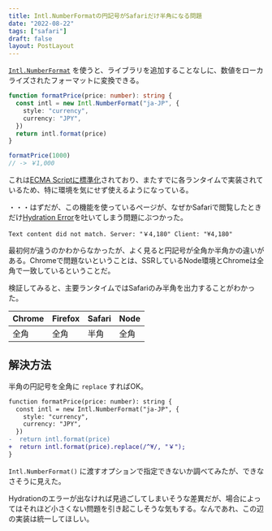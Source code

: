 ```yaml
---
title: Intl.NumberFormatの円記号がSafariだけ半角になる問題
date: "2022-08-22"
tags: ["safari"]
draft: false
layout: PostLayout
---
```


[`Intl.NumberFormat`](https://developer.mozilla.org/ja/docs/Web/JavaScript/Reference/Global_Objects/Intl/NumberFormat) を使うと、ライブラリを追加することなしに、数値をローカライズされたフォーマットに変換できる。

```typescript
function formatPrice(price: number): string {
  const intl = new Intl.NumberFormat("ja-JP", {
    style: "currency",
    currency: "JPY",
  })
  return intl.format(price)
}

formatPrice(1000)
// -> ￥1,000
```

これは[ECMA Scriptに標準化](https://tc39.es/ecma402/#numberformat-objects)されており、またすでに各ランタイムで実装されているため、特に環境を気にせず使えるようになっている。

・・・はずだが、この機能を使っているページが、なぜかSafariで閲覧したときだけ[Hydration Error](https://nextjs.org/docs/messages/react-hydration-error)を吐いてしまう問題にぶつかった。

```
Text content did not match. Server: "￥4,180" Client: "¥4,180"
```

最初何が違うのかわからなかったが、よく見ると円記号が全角か半角かの違いがある。Chromeで問題ないということは、SSRしているNode環境とChromeは全角で一致しているということだ。

検証してみると、主要ランタイムではSafariのみ半角を出力することがわかった。

| Chrome | Firefox | Safari | Node |
| ------ | ------- | ------ | ---- |
| 全角   | 全角    | 半角   | 全角 |

## 解決方法

半角の円記号を全角に `replace` すればOK。

```diff
function formatPrice(price: number): string {
  const intl = new Intl.NumberFormat("ja-JP", {
    style: "currency",
    currency: "JPY",
  })
-  return intl.format(price)
+  return intl.format(price).replace(/^¥/, "￥");
}
```

`Intl.NumberFormat()` に渡すオプションで指定できないか調べてみたが、できなさそうに見えた。

Hydrationのエラーが出なければ見過ごしてしまいそうな差異だが、場合によってはそれほど小さくない問題を引き起こしそうな気もする。なんであれ、この辺の実装は統一してほしい。
